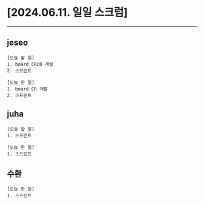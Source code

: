 # [2024.06.11. 일일 스크럼]
----

## jeseo
	[오늘 할 일]
	1. board CRUD 개발
	2. 스프린트
	
	[오늘 한 일]
	1. board CR 개발
	2. 스프린트


## juha
	[오늘 할 일]
	1. 스프린트

	[오늘 한 일]
	1. 스프린트


## 수환
	[오늘 한 일]
	1. 스프린트


